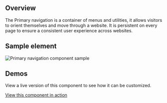 ## Overview

The Primary navigation is a container of menus and utilities, it allows 
visitors to orient themselves and move through a website. It is persistent on 
every page to ensure a consistent user experience across websites.

## Sample element

<uxdot-example width-adjustment="1000px" variant="full" alignment="left" no-border>
  <img src="{{ './primary-nav-example.png' | url }}" alt="Primary navigation component sample">
</uxdot-example>

## Demos
View a live version of this component to see how it can be customized.

<rh-cta><a href="https://codepen.io/heyMP/pen/gOoYXov">View this component in action</rh-cta>
